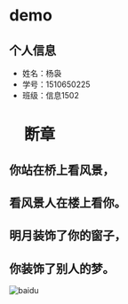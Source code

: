 # demo
## 个人信息
* 姓名：杨袅
* 学号：1510650225
* 班级：信息1502

#      断章
## 你站在桥上看风景， 
## 看风景人在楼上看你。 
## 明月装饰了你的窗子， 
## 你装饰了别人的梦。
 
 
![baidu](http://www.baidu.com/img/bdlogo.gif "百度logo")


